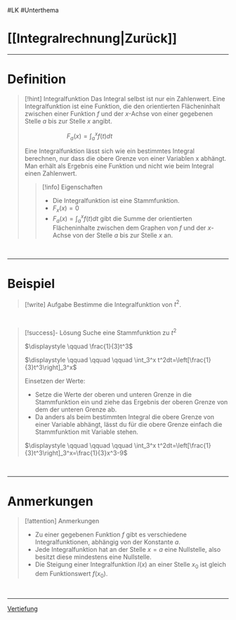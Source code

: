 #LK #Unterthema

# [[Integralrechnung|Zurück]]

___
# Definition

>[!hint] Integralfunktion
>Das Integral selbst ist nur ein Zahlenwert. 
>Eine Integralfunktion ist eine Funktion, die den orientierten Flächeninhalt zwischen einer Funktion $f$ und der $x$-Achse von einer gegebenen Stelle $a$ bis zur Stelle $x$ angibt.
>
>$\displaystyle \qquad \qquad \qquad F_a(x)=\int_a^x f(t)dt$
>
>Eine Integralfunktion lässt sich wie ein bestimmtes Integral berechnen, nur dass die obere Grenze von einer Variablen x abhängt. 
>Man erhält als Ergebnis eine Funktion und nicht wie beim Integral einen Zahlenwert.
>
>>[!info] Eigenschaften
>>- Die Integralfunktion ist eine Stammfunktion.
>>- $F_x(x)=0$
>>- $\displaystyle F_a(x)=\int_a^x f(t)dt$ gibt die Summe der orientierten Flächeninhalte zwischen dem Graphen von $f$ und der $x$-Achse von der Stelle $a$ bis zur Stelle $x$ an.

<br>

___
# Beispiel

>[!write] Aufgabe
>Bestimme die Integralfunktion von $t^2$.

<br>

>[!success]- Lösung
>Suche eine Stammfunktion zu $t^2$ 
>
>$\displaystyle \qquad \frac{1}{3}t^3$
>
>$\displaystyle \qquad \qquad \qquad \int_3^x t^2dt=\left[\frac{1}{3}t^3\right]_3^x$
>
>Einsetzen der Werte:
>- Setze die Werte der oberen und unteren Grenze in die Stammfunktion ein und ziehe das Ergebnis der oberen Grenze von dem der unteren Grenze ab. 
>- Da anders als beim bestimmten Integral die obere Grenze von einer Variable abhängt, lässt du für die obere Grenze einfach die Stammfunktion mit Variable stehen.
>
>$\displaystyle \qquad \qquad \qquad \int_3^x t^2dt=\left[\frac{1}{3}t^3\right]_3^x=\frac{1}{3}x^3-9$
>

<br>

___
# Anmerkungen

>[!attention] Anmerkungen
>- Zu einer gegebenen Funktion $f$ gibt es verschiedene Integralfunktionen, abhängig von der Konstante $a$.
>- Jede Integralfunktion hat an der Stelle $x=a$ eine Nullstelle, also besitzt diese mindestens eine Nullstelle.
>- Die Steigung einer Integralfunktion $I(x)$ an einer Stelle $x_0$​ ist gleich dem Funktionswert $f(x_0​)$.

<br>

___
[Vertiefung](https://www.geogebra.org/m/s6JK4jmR)

